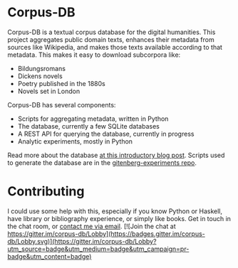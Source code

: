 # Corpus-DB

Corpus-DB is a textual corpus database for the digital humanities. This project aggregates public domain texts, enhances their metadata from sources like Wikipedia, and makes those texts available according to that metadata. This makes it easy to download subcorpora like: 

 - Bildungsromans
 - Dickens novels
 - Poetry published in the 1880s
 - Novels set in London

Corpus-DB has several components: 

 - Scripts for aggregating metadata, written in Python
 - The database, currently a few SQLite databases
 - A REST API for querying the database, currently in progress
 - Analytic experiments, mostly in Python
 
Read more about the database [at this introductory blog post](http://jonreeve.com/2017/06/project-gutenberg-the-database/). Scripts used to generate the database are in the [gitenberg-experiments repo](https://github.com/JonathanReeve/gitenberg-experiments). 

# Contributing

I could use some help with this, especially if you know Python or Haskell, have library or bibliography experience, or simply like books. Get in touch in the chat room, or [contact me via email](mailto:jon.reeve@gmail.com). [![Join the chat at https://gitter.im/corpus-db/Lobby](https://badges.gitter.im/corpus-db/Lobby.svg)](https://gitter.im/corpus-db/Lobby?utm_source=badge&utm_medium=badge&utm_campaign=pr-badge&utm_content=badge)
